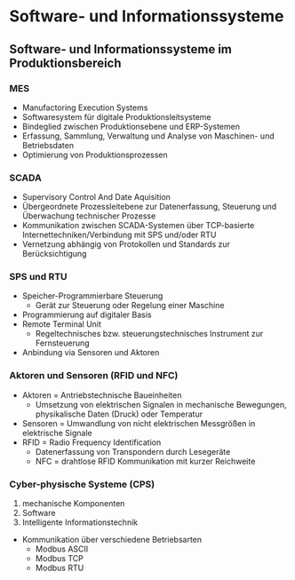 # Software- und Informationssysteme

## Software- und Informationssysteme im Produktionsbereich

### MES
- Manufactoring Execution Systems
- Softwaresystem für digitale Produktionsleitsysteme
- Bindeglied zwischen Produktionsebene und ERP-Systemen
- Erfassung, Sammlung, Verwaltung und Analyse von Maschinen- und Betriebsdaten
- Optimierung von Produktionsprozessen

### SCADA
- Supervisory Control And Date Aquisition
- Übergeordnete Prozessleitebene zur Datenerfassung, Steuerung und Überwachung technischer Prozesse
- Kommunikation zwischen SCADA-Systemen über TCP-basierte Internettechniken/Verbindung mit SPS und/oder RTU
- Vernetzung abhängig von Protokollen und Standards zur Berücksichtigung

### SPS und RTU
- Speicher-Programmierbare Steuerung
  - Gerät zur Steuerung oder Regelung einer Maschine
- Programmierung auf digitaler Basis
- Remote Terminal Unit
  - Regeltechnisches bzw. steuerungstechnisches Instrument zur Fernsteuerung
- Anbindung via Sensoren und Aktoren

### Aktoren und Sensoren (RFID und NFC)
- Aktoren = Antriebstechnische Baueinheiten
  - Umsetzung von elektrischen Signalen in mechanische Bewegungen, physikalische Daten (Druck) oder Temperatur
- Sensoren = Umwandlung von nicht elektrischen Messgrößen in elektrische Signale
- RFID = Radio Frequency Identification
  - Datenerfassung von Transpondern durch Lesegeräte
  - NFC = drahtlose RFID Kommunikation mit kurzer Reichweite

### Cyber-physische Systeme (CPS)
1. mechanische Komponenten
2. Software
3. Intelligente Informationstechnik
- Kommunikation über verschiedene Betriebsarten
  - Modbus ASCII
  - Modbus TCP
  - Modbus RTU
